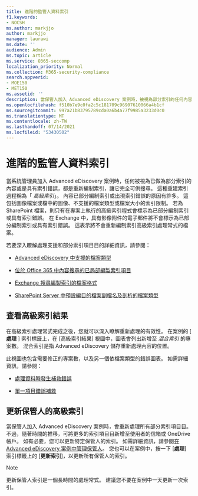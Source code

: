 ```yaml
---
title: 進階的監管人資料索引
f1.keywords:
- NOCSH
ms.author: markjjo
author: markjjo
manager: laurawi
ms.date: ''
audience: Admin
ms.topic: article
ms.service: O365-seccomp
localization_priority: Normal
ms.collection: M365-security-compliance
search.appverid:
- MOE150
- MET150
ms.assetid: ''
description: 當保管人加入 Advanced eDiscovery 案例時，被視為部分索引的任何內容都會重新處理，使其完全可供搜尋。
ms.openlocfilehash: f510b7e9c0fa2c5c181709c96907610066a4b1cf
ms.sourcegitcommit: 997a21b83795789cda0a6b4a77f9985a3233d0c0
ms.translationtype: MT
ms.contentlocale: zh-TW
ms.lasthandoff: 07/14/2021
ms.locfileid: "53430502"
---
```

# <a name="advanced-indexing-of-custodian-data"></a>進階的監管人資料索引

當系統管理員加入 Advanced eDiscovery 案例時，任何被視為已做為部分索引的內容或是具有索引錯誤，都是重新編制索引，讓它完全可供搜尋。  這種重建索引過程稱為「 *高級索引*」。 內容已部分編制索引或出現索引錯誤的原因有許多。 這包括圖像檔案或檔中的圖像、不支援的檔案類型或檔案大小的索引限制。 若為 SharePoint 檔案，則只有在專案上執行的高級索引程式會標示為已部分編制索引或具有索引錯誤。 在 Exchange 中，具有影像附件的電子郵件將不會標示為已部分編制索引或具有索引錯誤。 這表示將不會重新編制索引高級索引處理常式的檔案。

若要深入瞭解處理支援和部分索引項目目的詳細資訊，請參閱：

- [Advanced eDiscovery 中支援的檔案類型](supported-filetypes-ediscovery20.md)

- [位於 Office 365 中內容搜尋的已局部編製索引項目](partially-indexed-items-in-content-search.md)

- [Exchange 搜尋編製索引的檔案格式](/exchange/file-formats-indexed-by-exchange-search-exchange-2013-help)

- [SharePoint Server 中預設編目的檔案副檔名及剖析的檔案類型](/SharePoint/technical-reference/default-crawled-file-name-extensions-and-parsed-file-types)

## <a name="viewing-advanced-indexing-results"></a>查看高級索引結果

在高級索引處理常式完成之後，您就可以深入瞭解重新處理的有效性。  在案例的 [ **處理** ] 索引標籤上，在 [高級索引結果] 視圖中，圖表會列出新增至 *混合索引* 的專案數。  混合索引是指 Advanced eDiscovery 儲存重新處理內容的位置。

此視圖也包含需要修正的專案數，以及另一個依檔案類型的錯誤圖表。 如需詳細資訊，請參閱：

- [處理資料時發生補救錯誤](error-remediation-when-processing-data-in-advanced-ediscovery.md)

- [單一項目錯誤補救](single-item-error-remediation.md)

## <a name="updating-the-advanced-index-for-custodians"></a>更新保管人的高級索引

當保管人加入 Advanced eDiscovery 案例時，會重新處理所有部分索引項目目。 不過，隨著時間的推移，可將更多的索引項目目新增至使用者的信箱或 OneDrive 帳戶。  如有必要，您可以更新特定保管人的索引。 如需詳細資訊，請參閱[在 Advanced eDiscovery 案例中管理保管人](manage-new-custodians.md#re-index-custodian-data)。 您也可以在案例中，按一下 [**處理**] 索引標籤上的 [**更新索引**]，以更新所有保管人的索引。

> [!NOTE]
> 更新保管人索引是一個長時間的處理常式。 建議您不要在案例中一天更新一次索引。

